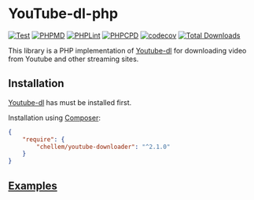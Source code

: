 # YouTube-dl-php

[![Test](https://github.com/J3-Tech/Youtube-dl-php/actions/workflows/test.yml/badge.svg)](https://github.com/J3-Tech/Youtube-dl-php/actions/workflows/test.yml)
[![PHPMD](https://github.com/J3-Tech/Youtube-dl-php/actions/workflows/phpmd.yml/badge.svg)](https://github.com/J3-Tech/Youtube-dl-php/actions/workflows/phpmd.yml)
[![PHPLint](https://github.com/J3-Tech/Youtube-dl-php/actions/workflows/phplint.yml/badge.svg)](https://github.com/J3-Tech/Youtube-dl-php/actions/workflows/phplint.yml)
[![PHPCPD](https://github.com/J3-Tech/Youtube-dl-php/actions/workflows/phpcpd.yml/badge.svg)](https://github.com/J3-Tech/Youtube-dl-php/actions/workflows/phpcpd.yml)
[![codecov](https://codecov.io/gh/J3-Tech/Youtube-dl-php/branch/master/graph/badge.svg?token=IlyZn4cNLS)](https://codecov.io/gh/J3-Tech/Youtube-dl-php)
[![Total Downloads](https://poser.pugx.org/chellem/youtube-downloader/downloads)](https://packagist.org/packages/chellem/youtube-downloader)


This library is a PHP implementation of [Youtube-dl](https://github.com/yt-dlp/yt-dlp) for downloading video from Youtube and other streaming sites.

## Installation
[Youtube-dl](https://github.com/rg3/youtube-dl) has must be installed first.

Installation using [Composer](https://getcomposer.org):

```json
{
    "require": {
        "chellem/youtube-downloader": "^2.1.0"
    }
}
```

## [Examples](https://youtube-dl-php.j3-tech.com/examples)
